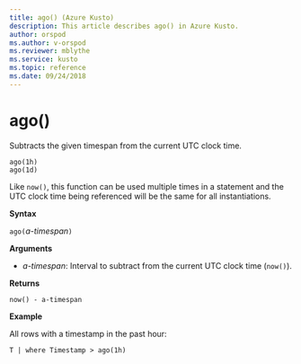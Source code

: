 ```yaml
---
title: ago() (Azure Kusto)
description: This article describes ago() in Azure Kusto.
author: orspod
ms.author: v-orspod
ms.reviewer: mblythe
ms.service: kusto
ms.topic: reference
ms.date: 09/24/2018
---
```

# ago()

Subtracts the given timespan from the current UTC clock time.

    ago(1h)
    ago(1d)

Like `now()`, this function can be used multiple times
in a statement and the UTC clock time being referenced will be the same
for all instantiations.

**Syntax**

`ago(`*a-timespan*`)`

**Arguments**

* *a-timespan*: Interval to subtract from the current UTC clock time
(`now()`).

**Returns**

`now() - a-timespan`

**Example**

All rows with a timestamp in the past hour:

```kusto
T | where Timestamp > ago(1h)
```